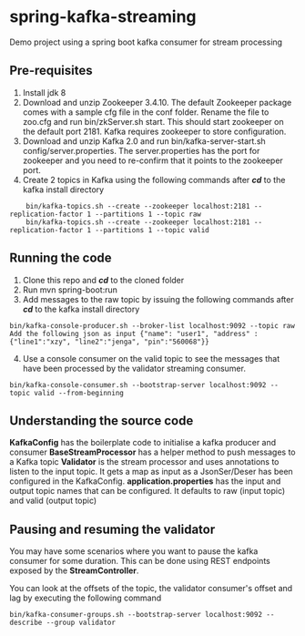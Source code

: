 # spring-kafka-streaming
Demo project using a spring boot kafka consumer for stream processing

## Pre-requisites
1. Install jdk 8
2. Download and unzip Zookeeper 3.4.10. The default Zookeeper package comes with a sample cfg file in the conf folder. Rename the file to zoo.cfg and run bin/zkServer.sh start. This should start zookeeper on the default port 2181. Kafka requires zookeeper to store configuration.
3. Download and unzip Kafka 2.0 and run bin/kafka-server-start.sh config/server.properties. The server.properties has the port for zookeeper and you need to re-confirm that it points to the zookeeper port.
4. Create 2 topics in Kafka using the following commands after _**cd**_ to the kafka install directory
```
    bin/kafka-topics.sh --create --zookeeper localhost:2181 --replication-factor 1 --partitions 1 --topic raw
    bin/kafka-topics.sh --create --zookeeper localhost:2181 --replication-factor 1 --partitions 1 --topic valid
```

## Running the code
1. Clone this repo and _**cd**_ to the cloned folder
2. Run mvn spring-boot:run
3. Add messages to the raw topic by issuing the following commands after _**cd**_ to the kafka install directory
```
bin/kafka-console-producer.sh --broker-list localhost:9092 --topic raw
Add the following json as input {"name": "user1", "address" : {"line1":"xzy", "line2":"jenga", "pin":"560068"}}
```
4. Use a console consumer on the valid topic to see the messages that have been processed by the validator streaming consumer.
```
bin/kafka-console-consumer.sh --bootstrap-server localhost:9092 --topic valid --from-beginning
```

## Understanding the source code
**KafkaConfig** has the boilerplate code to initialise a kafka producer and consumer 
**BaseStreamProcessor** has a helper method to push messages to a Kafka topic
**Validator** is the stream processor and uses annotations to listen to the input topic. It gets a map as input as a JsonSer/Deser has been configured in the KafkaConfig.
**application.properties** has the input and output topic names that can be configured. It defaults to raw (input topic) and valid (output topic)

## Pausing and resuming the validator 
You may have some scenarios where you want to pause the kafka consumer for some duration. This can be done using REST endpoints exposed by the **StreamController**.

You can look at the offsets of the topic, the validator consumer's offset and lag by executing the following command
```
bin/kafka-consumer-groups.sh --bootstrap-server localhost:9092 --describe --group validator
```
